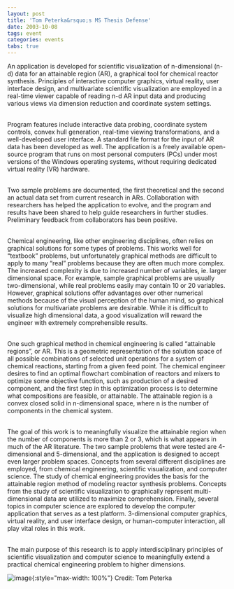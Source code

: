 ```yaml
---
layout: post
title: 'Tom Peterka&rsquo;s MS Thesis Defense'
date: 2003-10-08
tags: event
categories: events
tabs: true
---
```


An application is developed for scientific visualization of n-dimensional (n-d) data for an attainable region (AR), a graphical tool for chemical reactor synthesis. Principles of interactive computer graphics, virtual reality, user interface design, and multivariate scientific visualization are employed in a real-time viewer capable of reading n-d AR input data and producing various views via dimension reduction and coordinate system settings.<br><br>

Program features include interactive data probing, coordinate system controls, convex hull generation, real-time viewing transformations, and a well-developed user interface.  A standard file format for the input of AR data has been developed as well. The application is a freely available open-source program that runs on most personal computers (PCs) under most
versions of the Windows operating systems, without requiring dedicated virtual reality (VR) hardware.<br><br>

Two sample problems are documented, the first theoretical and the second an actual data set from current research in ARs. Collaboration with researchers has helped the application to evolve, and the program and results have been shared to help guide researchers in further studies. Preliminary feedback from collaborators has been positive.<br><br>

Chemical engineering, like other engineering disciplines, often relies on graphical solutions for some types of problems. This works well for &ldquo;textbook&rdquo; problems, but unfortunately graphical methods are difficult to apply to many &ldquo;real&rdquo; problems because they are often much more complex. The increased complexity is due to increased number of variables, ie. larger dimensional space. For example, sample graphical problems are usually two-dimensional, while real problems easily may contain 10 or 20 variables. However, graphical solutions offer advantages over other numerical methods because of the visual perception of the human mind, so graphical solutions for multivariate problems are desirable. While it is difficult to visualize high dimensional data, a good visualization will reward the engineer with extremely comprehensible results.<br><br>

One such graphical method in chemical engineering is called &ldquo;attainable regions&rdquo;, or AR. This is a geometric representation of the solution space of all possible combinations of selected unit operations for a system of chemical reactions, starting from a given feed point. The chemical engineer desires to find an optimal flowchart combination of reactors and mixers to optimize some objective function, such as production of a desired component, and the first step in this optimization process is to determine what compositions are feasible, or attainable. The attainable region is a convex closed solid in n-dimensional space, where n is the number of components in the chemical system.<br><br>

The goal of this work is to meaningfully visualize the attainable region when the number of components is more than 2 or 3, which is what appears in much of the AR literature. The two sample problems that were tested are 4-dimensional and 5-dimensional, and the application is designed to accept even larger problem spaces. Concepts from several different disciplines are employed, from chemical engineering, scientific visualization, and computer science. The study of chemical engineering provides the basis for the attainable region method of modeling reactor synthesis problems. Concepts from the study of scientific visualization to graphically represent multi-dimensional data are utilized to maximize comprehension. Finally, several topics in computer science are explored to develop the computer application that serves as a test platform. 3-dimensional computer graphics, virtual reality, and user interface design, or human-computer interaction, all play vital roles in this work.<br><br>

The main purpose of this research is to apply interdisciplinary principles of scientific visualization and computer science to meaningfully extend a practical chemical engineering problem to higher dimensions.

![image](https://www.evl.uic.edu/output/originals/peterka_thesis.jpg-srcw.jpg){:style="max-width: 100%"}
Credit: Tom Peterka

